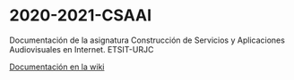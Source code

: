 # 2020-2021-CSAAI

Documentación de la asignatura Construcción de Servicios y Aplicaciones Audiovisuales en Internet. ETSIT-URJC

[Documentación en la wiki](https://github.com/myTeachingURJC/2020-2021-CSAAI/wiki)

